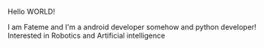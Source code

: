 
Hello WORLD!

I am Fateme and I'm a android developer somehow and python developer!
Interested in Robotics and Artificial intelligence

